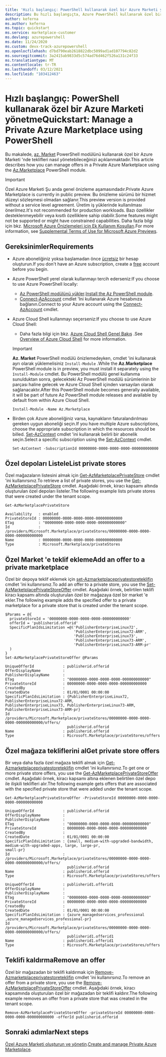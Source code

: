 ```yaml
---
title: 'Hızlı başlangıç: PowerShell kullanarak özel bir Azure Marketi yönetme'
description: Bu hızlı başlangıçta, Azure PowerShell kullanarak özel bir Azure Marketi 'nde tekliflerin nasıl yönetileceği gösterilmektedir.
author: keferna
ms.author: keferna
ms.topic: quickstart
ms.service: marketplace-customer
ms.devlang: azurepowershell
ms.date: 11/24/2020
ms.custom: devx-track-azurepowershell
ms.openlocfilehash: d7bd790eab2618822dbc5099ad1ad107794c82d2
ms.sourcegitcommit: 3a2415ab9833d5c574ad76d462f526a131c24f33
ms.translationtype: MT
ms.contentlocale: tr-TR
ms.lasthandoff: 03/12/2021
ms.locfileid: "103412463"
---
```

# <a name="quickstart-manage-a-private-azure-marketplace-using-powershell"></a><span data-ttu-id="1626e-103">Hızlı başlangıç: PowerShell kullanarak özel bir Azure Marketi yönetme</span><span class="sxs-lookup"><span data-stu-id="1626e-103">Quickstart: Manage a Private Azure Marketplace using PowerShell</span></span>

<span data-ttu-id="1626e-104">Bu makalede, [az. Market](/powershell/module/az.marketplace) PowerShell modülünü kullanarak özel bir Azure Marketi 'nde teklifleri nasıl yönetebileceğinizi açıklanmaktadır.</span><span class="sxs-lookup"><span data-stu-id="1626e-104">This article describes how you can manage offers in a Private Azure Marketplace using the [Az.Marketplace](/powershell/module/az.marketplace) PowerShell module.</span></span>

> [!IMPORTANT]
> <span data-ttu-id="1626e-105">Özel Azure Marketi Şu anda genel önizleme aşamasındadır.</span><span class="sxs-lookup"><span data-stu-id="1626e-105">Private Azure Marketplace is currently in public preview.</span></span> <span data-ttu-id="1626e-106">Bu önizleme sürümü bir hizmet düzeyi sözleşmesi olmadan sağlanır.</span><span class="sxs-lookup"><span data-stu-id="1626e-106">This preview version is provided without a service level agreement.</span></span> <span data-ttu-id="1626e-107">Üretim iş yüklerinde kullanılması önerilmez.</span><span class="sxs-lookup"><span data-stu-id="1626e-107">It's not recommended for production workloads.</span></span> <span data-ttu-id="1626e-108">Bazı özellikler desteklenmeyebilir veya kısıtlı özelliklere sahip olabilir.</span><span class="sxs-lookup"><span data-stu-id="1626e-108">Some features might not be supported or might have constrained capabilities.</span></span> <span data-ttu-id="1626e-109">Daha fazla bilgi için bkz. [Microsoft Azure Önizlemeleri için Ek Kullanım Koşulları](https://azure.microsoft.com/support/legal/preview-supplemental-terms/).</span><span class="sxs-lookup"><span data-stu-id="1626e-109">For more information, see [Supplemental Terms of Use for Microsoft Azure Previews](https://azure.microsoft.com/support/legal/preview-supplemental-terms/).</span></span>

## <a name="requirements"></a><span data-ttu-id="1626e-110">Gereksinimler</span><span class="sxs-lookup"><span data-stu-id="1626e-110">Requirements</span></span>

* <span data-ttu-id="1626e-111">Azure aboneliğiniz yoksa başlamadan önce [ücretsiz](https://azure.microsoft.com/free/) bir hesap oluşturun.</span><span class="sxs-lookup"><span data-stu-id="1626e-111">If you don't have an Azure subscription, create a [free](https://azure.microsoft.com/free/) account before you begin.</span></span>

* <span data-ttu-id="1626e-112">Azure PowerShell yerel olarak kullanmayı tercih ederseniz:</span><span class="sxs-lookup"><span data-stu-id="1626e-112">If you choose to use Azure PowerShell locally:</span></span>
  * <span data-ttu-id="1626e-113">[Az PowerShell modülünü yükler](/powershell/azure/install-az-ps).</span><span class="sxs-lookup"><span data-stu-id="1626e-113">[Install the Az PowerShell module](/powershell/azure/install-az-ps).</span></span>
  * <span data-ttu-id="1626e-114">[Connect-AzAccount](/powershell/module/az.accounts/connect-azaccount) cmdlet 'Ini kullanarak Azure hesabınıza bağlanın.</span><span class="sxs-lookup"><span data-stu-id="1626e-114">Connect to your Azure account using the [Connect-AzAccount](/powershell/module/az.accounts/connect-azaccount) cmdlet.</span></span>
* <span data-ttu-id="1626e-115">Azure Cloud Shell kullanmayı seçerseniz:</span><span class="sxs-lookup"><span data-stu-id="1626e-115">If you choose to use Azure Cloud Shell:</span></span>
  * <span data-ttu-id="1626e-116">Daha fazla bilgi için bkz. [Azure Cloud Shell Genel Bakış](/azure/cloud-shell/overview) .</span><span class="sxs-lookup"><span data-stu-id="1626e-116">See [Overview of Azure Cloud Shell](/azure/cloud-shell/overview) for more information.</span></span>

  > [!IMPORTANT]
  > <span data-ttu-id="1626e-117">**Az. Market** PowerShell modülü önizlemedeyken, cmdlet 'ini kullanarak ayrı olarak yüklemelisiniz `Install-Module` .</span><span class="sxs-lookup"><span data-stu-id="1626e-117">While the **Az.Marketplace** PowerShell module is in preview, you must install it separately using the `Install-Module` cmdlet.</span></span> <span data-ttu-id="1626e-118">Bu PowerShell modülü genel kullanıma sunulduktan sonra, gelecekteki Az PowerShell modülü sürümlerinin bir parçası haline gelecek ve Azure Cloud Shell içinden varsayılan olarak sağlanacaktır.</span><span class="sxs-lookup"><span data-stu-id="1626e-118">After this PowerShell module becomes generally available, it will be part of future Az PowerShell module releases and available by default from within Azure Cloud Shell.</span></span>

  ```azurepowershell-interactive
  Install-Module -Name Az.Marketplace
  ```

* <span data-ttu-id="1626e-119">Birden çok Azure aboneliğiniz varsa, kaynakların faturalandırılması gereken uygun aboneliği seçin.</span><span class="sxs-lookup"><span data-stu-id="1626e-119">If you have multiple Azure subscriptions, choose the appropriate subscription in which the resources should be billed.</span></span> <span data-ttu-id="1626e-120">[Set-AzContext](/powershell/module/az.accounts/set-azcontext) cmdlet 'ini kullanarak belirli bir abonelik seçin.</span><span class="sxs-lookup"><span data-stu-id="1626e-120">Select a specific subscription using the [Set-AzContext](/powershell/module/az.accounts/set-azcontext) cmdlet.</span></span>

  ```azurepowershell-interactive
  Set-AzContext -SubscriptionId 00000000-0000-0000-0000-000000000000
  ```

## <a name="list-private-stores"></a><span data-ttu-id="1626e-121">Özel depoları Listele</span><span class="sxs-lookup"><span data-stu-id="1626e-121">List private stores</span></span>

<span data-ttu-id="1626e-122">Özel mağazaların listesini almak için [Get-AzMarketplacePrivateStore](/powershell/module/az.marketplace/get-azmarketplaceprivatestore) cmdlet 'ini kullanırsınız.</span><span class="sxs-lookup"><span data-stu-id="1626e-122">To retrieve a list of private stores, you use the [Get-AzMarketplacePrivateStore](/powershell/module/az.marketplace/get-azmarketplaceprivatestore) cmdlet.</span></span> <span data-ttu-id="1626e-123">Aşağıdaki örnek, kiracı kapsamı altında oluşturulan özel depoları listeler.</span><span class="sxs-lookup"><span data-stu-id="1626e-123">The following example lists private stores that were created under the tenant scope.</span></span>

```azurepowershell-interactive
Get-AzMarketplacePrivateStore
```

```Output
Availability   : enabled
PrivateStoreId : 00000000-0000-0000-0000-000000000000
ETag           : "00000000-0000-0000-0000-000000000000"
Id             : /providers/Microsoft.Marketplace/privateStores/00000000-0000-0000-0000-000000000000
Name           : 00000000-0000-0000-0000-000000000000
Type           : Microsoft.Marketplace/privateStores
```

## <a name="add-an-offer-to-a-private-marketplace"></a><span data-ttu-id="1626e-124">Özel Market 'e teklif ekleme</span><span class="sxs-lookup"><span data-stu-id="1626e-124">Add an offer to a private marketplace</span></span>

<span data-ttu-id="1626e-125">Özel bir depoya teklif eklemek için [set-Azmarketplaceprivatestoreteklifin](/powershell/module/az.marketplace/set-azmarketplaceprivatestoreoffer) cmdlet 'ini kullanırsınız.</span><span class="sxs-lookup"><span data-stu-id="1626e-125">To add an offer to a private store, you use the [Set-AzMarketplacePrivateStoreOffer](/powershell/module/az.marketplace/set-azmarketplaceprivatestoreoffer) cmdlet.</span></span> <span data-ttu-id="1626e-126">Aşağıdaki örnek, belirtilen teklifi kiracı kapsamı altında oluşturulan özel bir mağazaya özel bir market 'e ekler.</span><span class="sxs-lookup"><span data-stu-id="1626e-126">The following example adds the specified offer to a private marketplace for a private store that is created under the tenant scope.</span></span>

```azurepowershell-interactive
$Params = @{
  privateStoreId = '00000000-0000-0000-0000-000000000000'
  offerId = 'publisherid.offerid'
  SpecificPlanIdsLimitation =@('PublisherEnterpriseLinux72',
                               'PublisherEnterpriseLinux72-ARM',
                               'PublisherEnterpriseLinux73',
                               'PublisherEnterpriseLinux73-ARM',
                               'PublisherEnterpriseLinux73-ARM-pr'
  )
}
Set-AzMarketplacePrivateStoreOffer @Params
```

```Output
UniqueOfferId             : publisherid.offerid
OfferDisplayName          :
PublisherDisplayName      :
ETag                      : "00000000-0000-0000-0000-000000000000"
PrivateStoreId            : 00000000-0000-0000-0000-000000000000
CreatedBy                 :
CreatedDate               : 01/01/0001 00:00:00
SpecificPlanIdsLimitation : {PublisherEnterpriseLinux72, PublisherEnterpriseLinux72-ARM,
PublisherEnterpriseLinux73, PublisherEnterpriseLinux73-ARM, PublisherEnterpriseLinux73-ARM-pr}
Id                        :
/providers/Microsoft.Marketplace/privateStores/00000000-0000-0000-0000-000000000000/offers/
                            publisherid.offerid
Name                      : publisherid.offerid
Type                      : Microsoft.Marketplace/privateStores/offers
```

## <a name="get-private-store-offers"></a><span data-ttu-id="1626e-127">Özel mağaza tekliflerini al</span><span class="sxs-lookup"><span data-stu-id="1626e-127">Get private store offers</span></span>

<span data-ttu-id="1626e-128">Bir veya daha fazla özel mağaza teklifi almak için [Get-Azmarketplaceprivatestoreteklifin](/powershell/module/az.marketplace/get-azmarketplaceprivatestoreoffer) cmdlet 'ini kullanırsınız.</span><span class="sxs-lookup"><span data-stu-id="1626e-128">To get one or more private store offers, you use the [Get-AzMarketplacePrivateStoreOffer](/powershell/module/az.marketplace/get-azmarketplaceprivatestoreoffer) cmdlet.</span></span> <span data-ttu-id="1626e-129">Aşağıdaki örnek, kiracı kapsamı altına eklenen belirtilen özel depo ile ilişkili teklifleri alır.</span><span class="sxs-lookup"><span data-stu-id="1626e-129">The following example gets offers that are associated with the specified private store that were added under the tenant scope.</span></span>

```azurepowershell-interactive
Get-AzMarketplacePrivateStoreOffer -PrivateStoreId 00000000-0000-0000-0000-000000000000
```

```Output
UniqueOfferId             : publisherid.offerid
OfferDisplayName          :
PublisherDisplayName      :
ETag                      : "00000000-0000-0000-0000-000000000000"
PrivateStoreId            : 00000000-0000-0000-0000-000000000000
CreatedBy                 :
CreatedDate               : 01/01/0001 00:00:00
SpecificPlanIdsLimitation : {small, medium-with-upgraded-bandwidth, medium-with-upgraded-apps, large, large-pr,
small-pr}
Id                        :
/providers/Microsoft.Marketplace/privateStores/00000000-0000-0000-0000-000000000000/offers/
                            publisherid.offerid
Name                      : publisherid.offerid
Type                      : Microsoft.Marketplace/privateStores/offers

UniqueOfferId             : publisherid1.offerid1
OfferDisplayName          :
PublisherDisplayName      :
ETag                      : "00000000-0000-0000-0000-000000000000"
PrivateStoreId            : 00000000-0000-0000-0000-000000000000
CreatedBy                 :
CreatedDate               : 01/01/0001 00:00:00
SpecificPlanIdsLimitation : {azure_managedservices_professional ,azure_managedservices_professional-pr}
Id                        :
/providers/Microsoft.Marketplace/privateStores/00000000-0000-0000-0000-000000000000/offers/
                            publisherid1.offerid1
Name                      : publisherid1.offerid1
Type                      : Microsoft.Marketplace/privateStores/offers
```

## <a name="remove-an-offer"></a><span data-ttu-id="1626e-130">Teklifi kaldırma</span><span class="sxs-lookup"><span data-stu-id="1626e-130">Remove an offer</span></span>

<span data-ttu-id="1626e-131">Özel bir mağazadan bir teklifi kaldırmak için [Remove-Azmarketplaceprivatestoreteklifin](/powershell/module/az.marketplace/remove-azmarketplaceprivatestoreoffer) cmdlet 'ini kullanırsınız.</span><span class="sxs-lookup"><span data-stu-id="1626e-131">To remove an offer from a private store, you use the [Remove-AzMarketplacePrivateStoreOffer](/powershell/module/az.marketplace/remove-azmarketplaceprivatestoreoffer) cmdlet.</span></span> <span data-ttu-id="1626e-132">Aşağıdaki örnek, kiracı kapsamında oluşturulan özel bir mağazadan bir teklifi kaldırır.</span><span class="sxs-lookup"><span data-stu-id="1626e-132">The following example removes an offer from a private store that was created in the tenant scope.</span></span>

```azurepowershell-interactive
Remove-AzMarketplacePrivateStoreOffer -privateStoreId 00000000-0000-0000-0000-000000000000 -offerId publisherid.offerid
```

## <a name="next-steps"></a><span data-ttu-id="1626e-133">Sonraki adımlar</span><span class="sxs-lookup"><span data-stu-id="1626e-133">Next steps</span></span>

<span data-ttu-id="1626e-134">[Özel Azure Marketi oluşturun ve yönetin](create-manage-private-azure-marketplace.md).</span><span class="sxs-lookup"><span data-stu-id="1626e-134">[Create and manage Private Azure Marketplace](create-manage-private-azure-marketplace.md).</span></span>